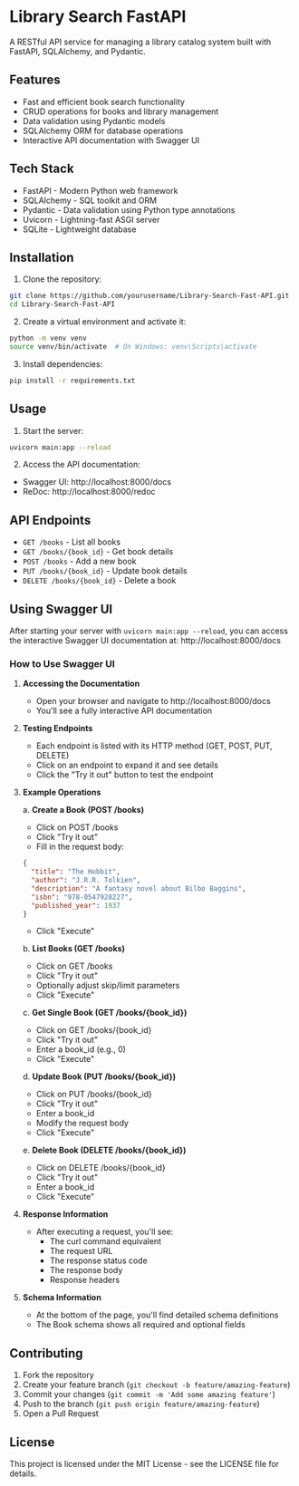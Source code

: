 # Library Search FastAPI

A RESTful API service for managing a library catalog system built with FastAPI, SQLAlchemy, and Pydantic.

## Features

- Fast and efficient book search functionality
- CRUD operations for books and library management
- Data validation using Pydantic models
- SQLAlchemy ORM for database operations
- Interactive API documentation with Swagger UI

## Tech Stack

- FastAPI - Modern Python web framework
- SQLAlchemy - SQL toolkit and ORM
- Pydantic - Data validation using Python type annotations
- Uvicorn - Lightning-fast ASGI server
- SQLite - Lightweight database

## Installation

1. Clone the repository:
```bash
git clone https://github.com/yourusername/Library-Search-Fast-API.git
cd Library-Search-Fast-API
```

2. Create a virtual environment and activate it:
```bash
python -m venv venv
source venv/bin/activate  # On Windows: venv\Scripts\activate
```

3. Install dependencies:
```bash
pip install -r requirements.txt
```

## Usage

1. Start the server:
```bash
uvicorn main:app --reload
```

2. Access the API documentation:
- Swagger UI: http://localhost:8000/docs
- ReDoc: http://localhost:8000/redoc

## API Endpoints

- `GET /books` - List all books
- `GET /books/{book_id}` - Get book details
- `POST /books` - Add a new book
- `PUT /books/{book_id}` - Update book details
- `DELETE /books/{book_id}` - Delete a book

## Using Swagger UI

After starting your server with `uvicorn main:app --reload`, you can access the interactive Swagger UI documentation at:
http://localhost:8000/docs

### How to Use Swagger UI

1. **Accessing the Documentation**
   - Open your browser and navigate to http://localhost:8000/docs
   - You'll see a fully interactive API documentation

2. **Testing Endpoints**
   - Each endpoint is listed with its HTTP method (GET, POST, PUT, DELETE)
   - Click on an endpoint to expand it and see details
   - Click the "Try it out" button to test the endpoint

3. **Example Operations**

   a. **Create a Book (POST /books)**
   - Click on POST /books
   - Click "Try it out"
   - Fill in the request body:
   ```json
   {
     "title": "The Hobbit",
     "author": "J.R.R. Tolkien",
     "description": "A fantasy novel about Bilbo Baggins",
     "isbn": "978-0547928227",
     "published_year": 1937
   }
   ```
   - Click "Execute"

   b. **List Books (GET /books)**
   - Click on GET /books
   - Click "Try it out"
   - Optionally adjust skip/limit parameters
   - Click "Execute"

   c. **Get Single Book (GET /books/{book_id})**
   - Click on GET /books/{book_id}
   - Click "Try it out"
   - Enter a book_id (e.g., 0)
   - Click "Execute"

   d. **Update Book (PUT /books/{book_id})**
   - Click on PUT /books/{book_id}
   - Click "Try it out"
   - Enter a book_id
   - Modify the request body
   - Click "Execute"

   e. **Delete Book (DELETE /books/{book_id})**
   - Click on DELETE /books/{book_id}
   - Click "Try it out"
   - Enter a book_id
   - Click "Execute"

4. **Response Information**
   - After executing a request, you'll see:
     - The curl command equivalent
     - The request URL
     - The response status code
     - The response body
     - Response headers

5. **Schema Information**
   - At the bottom of the page, you'll find detailed schema definitions
   - The Book schema shows all required and optional fields

## Contributing

1. Fork the repository
2. Create your feature branch (`git checkout -b feature/amazing-feature`)
3. Commit your changes (`git commit -m 'Add some amazing feature'`)
4. Push to the branch (`git push origin feature/amazing-feature`)
5. Open a Pull Request

## License

This project is licensed under the MIT License - see the LICENSE file for details.